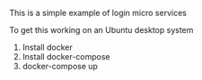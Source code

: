 This is a simple example of login micro services

To get this working on an Ubuntu desktop system

1. Install docker
2. Install docker-compose
3. docker-compose up
 
